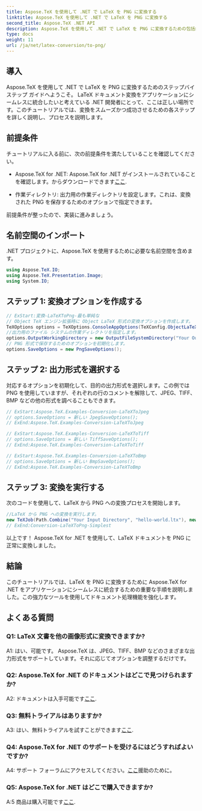 ```yaml
---
title: Aspose.TeX を使用して .NET で LaTeX を PNG に変換する
linktitle: Aspose.TeX を使用して .NET で LaTeX を PNG に変換する
second_title: Aspose.TeX .NET API
description: Aspose.TeX を使用して .NET で LaTeX を PNG に変換するための包括的なガイドをご覧ください。このステップバイステップのチュートリアルでドキュメント処理能力を向上させてください。
type: docs
weight: 11
url: /ja/net/latex-conversion/to-png/
---
```

## 導入

Aspose.TeX を使用して .NET で LaTeX を PNG に変換するためのステップバイステップ ガイドへようこそ。 LaTeX ドキュメント変換をアプリケーションにシームレスに統合したいと考えている .NET 開発者にとって、ここは正しい場所です。このチュートリアルでは、変換をスムーズかつ成功させるための各ステップを詳しく説明し、プロセスを説明します。

## 前提条件

チュートリアルに入る前に、次の前提条件を満たしていることを確認してください。

-  Aspose.TeX for .NET: Aspose.TeX for .NET がインストールされていることを確認します。からダウンロードできます[ここ](https://releases.aspose.com/tex/net/).

- 作業ディレクトリ: 出力用の作業ディレクトリを設定します。これは、変換された PNG を保存するためのオプションで指定できます。

前提条件が整ったので、実装に進みましょう。

## 名前空間のインポート

.NET プロジェクトに、Aspose.TeX を使用するために必要な名前空間を含めます。

```csharp
using Aspose.TeX.IO;
using Aspose.TeX.Presentation.Image;
using System.IO;
```

## ステップ 1: 変換オプションを作成する

```csharp
// ExStart:変換-LaTeXToPng-最も単純な
// Object TeX エンジン拡張時に Object LaTeX 形式の変換オプションを作成します。
TeXOptions options = TeXOptions.ConsoleAppOptions(TeXConfig.ObjectLaTeX);
//出力用のファイル システムの作業ディレクトリを指定します。
options.OutputWorkingDirectory = new OutputFileSystemDirectory("Your Output Directory");
// PNG 形式で保存するためのオプションを初期化します。
options.SaveOptions = new PngSaveOptions();
```

## ステップ 2: 出力形式を選択する

対応するオプションを初期化して、目的の出力形式を選択します。この例では PNG を使用していますが、それぞれの行のコメントを解除して、JPEG、TIFF、BMP などの他の形式を調べることもできます。

```csharp
// ExStart:Aspose.TeX.Examples-Conversion-LaTeXToJpeg
// options.SaveOptions = 新しい JpegSaveOptions();
// ExEnd:Aspose.TeX.Examples-Conversion-LaTeXToJpeg

// ExStart:Aspose.TeX.Examples-Conversion-LaTeXToTiff
// options.SaveOptions = 新しい TiffSaveOptions();
// ExEnd:Aspose.TeX.Examples-Conversion-LaTeXToTiff

// ExStart:Aspose.TeX.Examples-Conversion-LaTeXToBmp
// options.SaveOptions = 新しい BmpSaveOptions();
// ExEnd:Aspose.TeX.Examples-Conversion-LaTeXToBmp
```

## ステップ 3: 変換を実行する

次のコードを使用して、LaTeX から PNG への変換プロセスを開始します。

```csharp
//LaTeX から PNG への変換を実行します。
new TeXJob(Path.Combine("Your Input Directory", "hello-world.ltx"), new ImageDevice(), options).Run();
// ExEnd:Conversion-LaTeXToPng-Simplest
```

以上です！ Aspose.TeX for .NET を使用して、LaTeX ドキュメントを PNG に正常に変換しました。

## 結論

このチュートリアルでは、LaTeX を PNG に変換するために Aspose.TeX for .NET をアプリケーションにシームレスに統合するための重要な手順を説明しました。この強力なツールを使用してドキュメント処理機能を強化します。

## よくある質問

### Q1: LaTeX 文書を他の画像形式に変換できますか?

A1: はい、可能です。 Aspose.TeX は、JPEG、TIFF、BMP などのさまざまな出力形式をサポートしています。それに応じてオプションを調整するだけです。

### Q2: Aspose.TeX for .NET のドキュメントはどこで見つけられますか?

 A2: ドキュメントは入手可能です[ここ](https://reference.aspose.com/tex/net/).

### Q3: 無料トライアルはありますか?

 A3: はい、無料トライアルを試すことができます[ここ](https://releases.aspose.com/).

### Q4: Aspose.TeX for .NET のサポートを受けるにはどうすればよいですか?

 A4: サポート フォーラムにアクセスしてください。[ここ](https://forum.aspose.com/c/tex/47)援助のために。

### Q5: Aspose.TeX for .NET はどこで購入できますか?

 A:5 商品は購入可能です[ここ](https://purchase.aspose.com/buy).